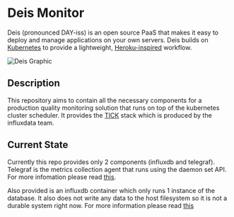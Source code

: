 # Deis Monitor

Deis (pronounced DAY-iss) is an open source PaaS that makes it easy to deploy and manage
applications on your own servers. Deis builds on [Kubernetes](http://kubernetes.io/) to provide
a lightweight, [Heroku-inspired](http://heroku.com) workflow.

![Deis Graphic](https://s3-us-west-2.amazonaws.com/get-deis/deis-graphic-small.png)

## Description
This repository aims to contain all the necessary components for a production quality monitoring solution that runs on top of the kubernetes cluster scheduler. It provides the [TICK](https://influxdata.com/time-series-platform/) stack which is produced by the influxdata team.

## Current State
Currently this repo provides only 2 components (influxdb and telegraf). Telegraf is the metrics collection agent that runs using the daemon set API. For more infomation please read [this](telegraf/README.md).

Also provided is an influxdb container which only runs 1 instance of the database. It also does not write any data to the host filesystem so it is not a durable system right now. For more information please read [this](influxdb/README.md)


